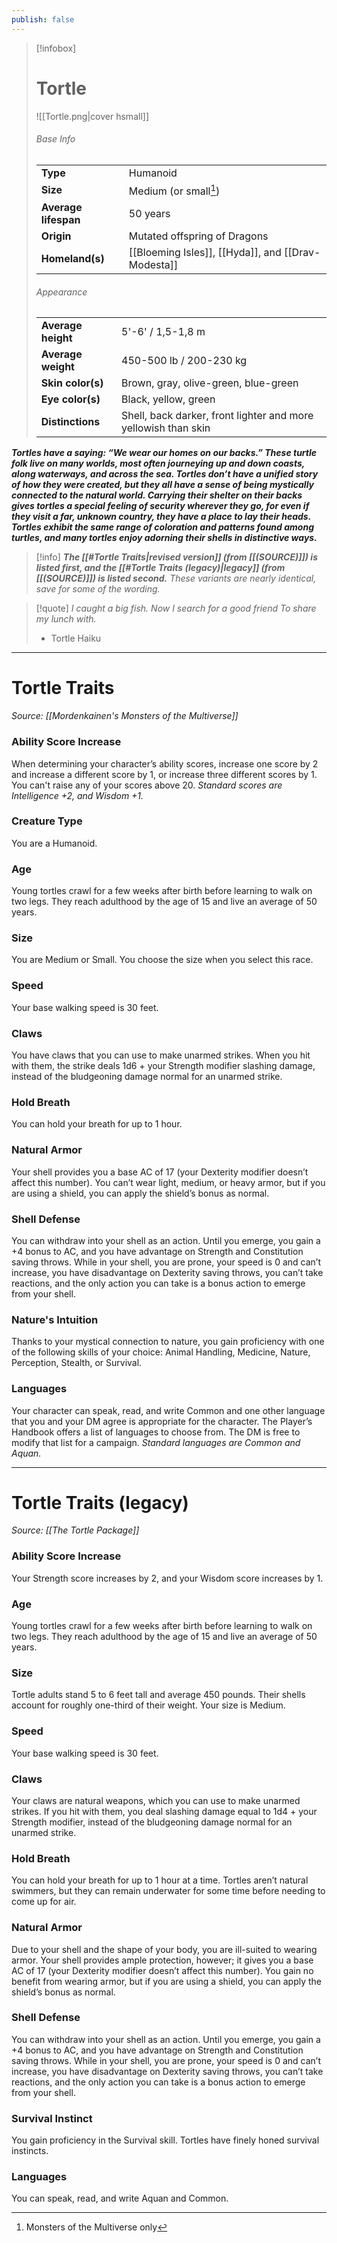 ```yaml
---
publish: false
---
```

> [!infobox]
> # Tortle
> ![[Tortle.png|cover hsmall]]
> ###### Base Info
> | | |  
> |---|---|  
> | **Type** | Humanoid |
> | **Size** | Medium (or small[^1]) |
> | **Average lifespan** | 50 years |
> | **Origin** | Mutated offspring of Dragons |
> | **Homeland(s)** | [[Bloeming Isles]], [[Hyda]], and [[Drav-Modesta]] |
> ###### Appearance
> | | |  
> |---|---|  
> | **Average height** | 5'-6' / 1,5-1,8 m |
> | **Average weight** | 450-500 lb / 200-230 kg |
> | **Skin color(s)** | Brown, gray, olive-green, blue-green |
> | **Eye color(s)** | Black, yellow, green |
> | **Distinctions** | Shell, back darker, front lighter and more yellowish than skin |
> [^1]: Monsters of the Multiverse only

***Tortles have a saying: “We wear our homes on our backs.” These turtle folk live on many worlds, most often journeying up and down coasts, along waterways, and across the sea. Tortles don’t have a unified story of how they were created, but they all have a sense of being mystically connected to the natural world. Carrying their shelter on their backs gives tortles a special feeling of security wherever they go, for even if they visit a far, unknown country, they have a place to lay their heads. Tortles exhibit the same range of coloration and patterns found among turtles, and many tortles enjoy adorning their shells in distinctive ways.***

> [!info]
> ***The [[#Tortle Traits|revised version]] (from [[(SOURCE)]]) is listed first, and the [[#Tortle Traits (legacy)|legacy]] (from [[(SOURCE)]]) is listed second.***
> *These variants are nearly identical, save for some of the wording.* 

>[!quote]
>*I caught a big fish.
>Now I search for a good friend
>To share my lunch with.*
>- Tortle Haiku

***
# Tortle Traits
*Source: [[Mordenkainen's Monsters of the Multiverse]]*
### Ability Score Increase
When determining your character’s ability scores, increase one score by 2 and increase a different score by 1, or increase three different scores by 1. You can't raise any of your scores above 20.
*Standard scores are Intelligence +2, and Wisdom +1.*
### Creature Type
You are a Humanoid.
### Age
Young tortles crawl for a few weeks after birth before learning to walk on two legs. They reach adulthood by the age of 15 and live an average of 50 years.
### Size
You are Medium or Small. You choose the size when you select this race.
### Speed
Your base walking speed is 30 feet.
### Claws
You have claws that you can use to make unarmed strikes. When you hit with them, the strike deals 1d6 + your Strength modifier slashing damage, instead of the bludgeoning damage normal for an unarmed strike.
### Hold Breath
You can hold your breath for up to 1 hour.
### Natural Armor
Your shell provides you a base AC of 17 (your Dexterity modifier doesn’t affect this number). You can’t wear light, medium, or heavy armor, but if you are using a shield, you can apply the shield’s bonus as normal.
### Shell Defense
You can withdraw into your shell as an action. Until you emerge, you gain a +4 bonus to AC, and you have advantage on Strength and Constitution saving throws. While in your shell, you are prone, your speed is 0 and can’t increase, you have disadvantage on Dexterity saving throws, you can’t take reactions, and the only action you can take is a bonus action to emerge from your shell.
### Nature's Intuition
Thanks to your mystical connection to nature, you gain proficiency with one of the following skills of your choice: Animal Handling, Medicine, Nature, Perception, Stealth, or Survival.
### Languages
Your character can speak, read, and write Common and one other language that you and your DM agree is appropriate for the character. The Player’s Handbook offers a list of languages to choose from. The DM is free to modify that list for a campaign.
*Standard languages are Common and Aquan.*
***
# Tortle Traits (legacy)
*Source: [[The Tortle Package]]*
### Ability Score Increase
Your Strength score increases by 2, and your Wisdom score increases by 1.
### Age
Young tortles crawl for a few weeks after birth before learning to walk on two legs. They reach adulthood by the age of 15 and live an average of 50 years.
### Size
Tortle adults stand 5 to 6 feet tall and average 450 pounds. Their shells account for roughly one-third of their weight. Your size is Medium.
### Speed
Your base walking speed is 30 feet.
### Claws
Your claws are natural weapons, which you can use to make unarmed strikes. If you hit with them, you deal slashing damage equal to 1d4 + your Strength modifier, instead of the bludgeoning damage normal for an unarmed strike.
### Hold Breath
You can hold your breath for up to 1 hour at a time. Tortles aren’t natural swimmers, but they can remain underwater for some time before needing to come up for air.
### Natural Armor
Due to your shell and the shape of your body, you are ill-suited to wearing armor. Your shell provides ample protection, however; it gives you a base AC of 17 (your Dexterity modifier doesn’t affect this number). You gain no benefit from wearing armor, but if you are using a shield, you can apply the shield’s bonus as normal.
### Shell Defense
You can withdraw into your shell as an action. Until you emerge, you gain a +4 bonus to AC, and you have advantage on Strength and Constitution saving throws. While in your shell, you are prone, your speed is 0 and can’t increase, you have disadvantage on Dexterity saving throws, you can’t take reactions, and the only action you can take is a bonus action to emerge from your shell.
### Survival Instinct
You gain proficiency in the Survival skill. Tortles have finely honed survival instincts.
### Languages
You can speak, read, and write Aquan and Common.
